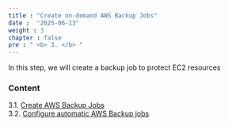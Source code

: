 ```yaml
---
title : "Create on-demand AWS Backup Jobs"
date :  "2025-06-13" 
weight : 3
chapter : false
pre : " <b> 3. </b> "
---
```


In this step, we will create a backup job to protect EC2 resources

### Content
3.1. [Create AWS Backup Jobs](3.1-backup-jobs/) \
3.2. [Configure automatic AWS Backup jobs](3.2-configure-backup-jobs/)